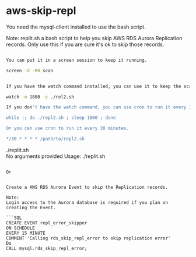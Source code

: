 # aws-skip-repl

You need the mysql-client installed to use the bash script.

Note:
replit.sh a bash script to help you skip AWS RDS Aurora Replication records. 
Only use this if you are sure it's ok to skip those records.


```bash

You can put it in a screen session to keep it running.

screen -d -RR scan


If you have the watch command installed, you can use it to keep the script running.

watch -n 1800 -c ./rel2.sh

If you don't have the watch command, you can use cron to run it every 30 minutes.

while :; do ./repl2.sh ; sleep 1800 ; done

Or you can use cron to run it every 30 minutes.

*/30 * * * * /path/to/repl2.sh

```

./replit.sh          
No arguments provided
Usage: ./replit.sh <AWS-EndPoint>
```

Or


Create a AWS RDS Aurora Event to skip the Replication records.

Note:
Login access to the Aurora database is required if you plan on creating the Event.

```SQL
CREATE EVENT repl_error_skipper 
ON SCHEDULE 
EVERY 15 MINUTE
COMMENT 'Calling rds_skip_repl_error to skip replication error'
Do
CALL mysql.rds_skip_repl_error;

```